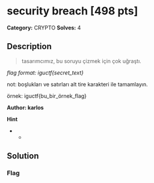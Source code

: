 # security breach [498 pts]

**Category:** CRYPTO
**Solves:** 4

## Description
>tasarımcımız, bu soruyu çizmek için çok uğraştı. 

*flag format: iguctf{secret_text}*

not: boşlukları ve satırları alt tire karakteri ile tamamlayın.

örnek: iguctf{bu_bir_örnek_flag}

**Author: karlos**

**Hint**
* -

## Solution

### Flag

